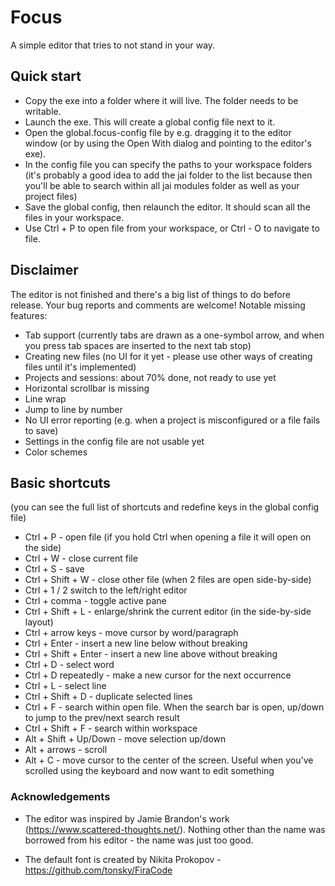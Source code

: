 # Focus

A simple editor that tries to not stand in your way.

## Quick start

- Copy the exe into a folder where it will live. The folder needs to be writable.
- Launch the exe. This will create a global config file next to it.
- Open the global.focus-config file by e.g. dragging it to the editor window (or by using the Open With dialog and pointing to the editor's exe).
- In the config file you can specify the paths to your workspace folders (it's probably a good idea to add the jai folder to the list
  because then you'll be able to search within all jai modules folder as well as your project files)
- Save the global config, then relaunch the editor. It should scan all the files in your workspace.
- Use Ctrl + P to open file from your workspace, or Ctrl - O to navigate to file.

## Disclaimer

The editor is not finished and there's a big list of things to do before release. Your bug reports and comments are welcome!
Notable missing features:
- Tab support (currently tabs are drawn as a one-symbol arrow, and when you press tab spaces are inserted to the next tab stop)
- Creating new files (no UI for it yet - please use other ways of creating files until it's implemented)
- Projects and sessions: about 70% done, not ready to use yet
- Horizontal scrollbar is missing
- Line wrap
- Jump to line by number
- No UI error reporting (e.g. when a project is misconfigured or a file fails to save)
- Settings in the config file are not usable yet
- Color schemes

## Basic shortcuts

(you can see the full list of shortcuts and redefine keys in the global config file)

- Ctrl + P - open file (if you hold Ctrl when opening a file it will open on the side)
- Ctrl + W - close current file
- Ctrl + S - save
- Ctrl + Shift + W - close other file (when 2 files are open side-by-side)
- Ctrl + 1 / 2 switch to the left/right editor
- Ctrl + comma - toggle active pane
- Ctrl + Shift + L - enlarge/shrink the current editor (in the side-by-side layout)
- Ctrl + arrow keys - move cursor by word/paragraph
- Ctrl + Enter - insert a new line below without breaking
- Ctrl + Shift + Enter - insert a new line above without breaking
- Ctrl + D - select word
- Ctrl + D repeatedly - make a new cursor for the next occurrence
- Ctrl + L - select line
- Ctrl + Shift + D - duplicate selected lines
- Ctrl + F - search within open file. When the search bar is open, up/down to jump to the prev/next search result
- Ctrl + Shift + F - search within workspace
- Alt + Shift + Up/Down - move selection up/down
- Alt + arrows - scroll
- Alt + C - move cursor to the center of the screen. Useful when you've scrolled using the keyboard and now want to edit something

### Acknowledgements

- The editor was inspired by Jamie Brandon's work (https://www.scattered-thoughts.net/). 
  Nothing other than the name was borrowed from his editor - the name was just too good.
  
- The default font is created by Nikita Prokopov - https://github.com/tonsky/FiraCode
